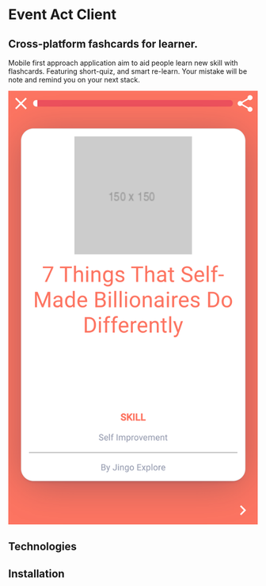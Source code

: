 # Event Act Client

## Cross-platform fashcards for learner.
Mobile first approach application aim to aid people learn new skill with flashcards. Featuring short-quiz, and smart re-learn. Your mistake will be note and remind you on your next stack.

[![front-page](https://github.com/Foxhound401/event-act-client/raw/master/img/frontpage.png)](#features)

## Technologies

## Installation


